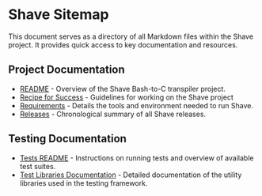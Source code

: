 # Shave Sitemap

This document serves as a directory of all Markdown files within the Shave project. It provides quick access to key documentation and resources.

## Project Documentation

- [README](./README.md) - Overview of the Shave Bash-to-C transpiler project.
- [Recipe for Success](./RECIPE.md) - Guidelines for working on the Shave project
- [Requirements](./docs/REQUIREMENTS.md) - Details the tools and environment needed to run Shave.
- [Releases](./releases/RELEASES.md) - Chronological summary of all Shave releases.

## Testing Documentation

- [Tests README](./tests/README.md) - Instructions on running tests and overview of available test suites.
- [Test Libraries Documentation](./tests/docs/LIBRARIES.md) - Detailed documentation of the utility libraries used in the testing framework.
